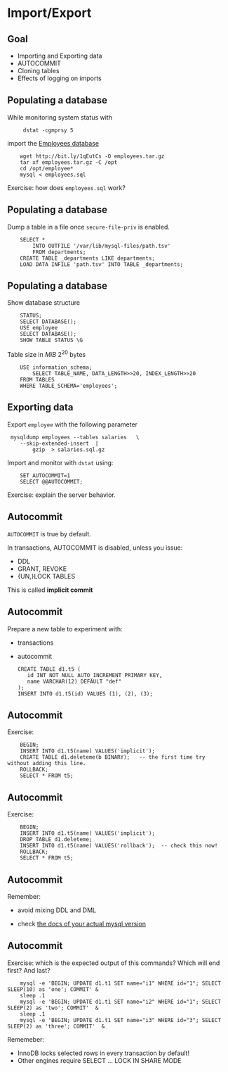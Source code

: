 
# Import/Export

## Goal

  - Importing and Exporting data
  - AUTOCOMMIT
  - Cloning tables
  - Effects of logging on imports


## Populating a database
While monitoring system status with

         dstat -cgmprsy 5

import the [Employees database](http://bit.ly/1qEutCs)

        wget http://bit.ly/1qEutCs -O employees.tar.gz
        tar xf employees.tar.gz -C /opt
        cd /opt/employee*
        mysql < employees.sql

Exercise: how does `employees.sql` work?

## Populating a database

Dump a table in a file once `secure-file-priv` is enabled.

        SELECT *
            INTO OUTFILE '/var/lib/mysql-files/path.tsv'
            FROM departments;
        CREATE TABLE _departments LIKE departments;
        LOAD DATA INFILE 'path.tsv' INTO TABLE _departments;


## Populating a database
Show database structure

        STATUS;
        SELECT DATABASE();
        USE employee
        SELECT DATABASE();
        SHOW TABLE STATUS \G

Table size in $MiB$ $2^{20}$ bytes

        USE information_schema;
            SELECT TABLE_NAME, DATA_LENGTH>>20, INDEX_LENGTH>>20
        FROM TABLES
        WHERE TABLE_SCHEMA='employees';


## Exporting data
Export  `employee` with the following parameter

     mysqldump employees --tables salaries   \
        --skip-extended-insert  |
            gzip  > salaries.sql.gz

Import and monitor with `dstat` using:

        SET AUTOCOMMIT=1
        SELECT @@AUTOCOMMIT;

Exercise: explain the server behavior.


## Autocommit

`AUTOCOMMIT` is true by default.

In transactions, AUTOCOMMIT is disabled, unless you issue:

  - DDL
  - GRANT, REVOKE
  - {UN,}LOCK TABLES

This is called **implicit commit**

## Autocommit

Prepare a new table to experiment with:

  - transactions
  - autocommit


        CREATE TABLE d1.t5 (
           id INT NOT NULL AUTO_INCREMENT PRIMARY KEY,
           name VARCHAR(12) DEFAULT "def"
        );
        INSERT INTO d1.t5(id) VALUES (1), (2), (3);


## Autocommit

Exercise:

        BEGIN;
        INSERT INTO d1.t5(name) VALUES('implicit');
        CREATE TABLE d1.deleteme(b BINARY);   -- the first time try without adding this line.
        ROLLBACK;
        SELECT * FROM t5;

## Autocommit

Exercise:

        BEGIN;
        INSERT INTO d1.t5(name) VALUES('implicit');
        DROP TABLE d1.deleteme;
        INSERT INTO d1.t5(name) VALUES('rollback');  -- check this now!
        ROLLBACK;
        SELECT * FROM t5;


## Autocommit

Remember:

  - avoid mixing DDL and DML

  - check [the docs of your actual mysql version](https://dev.mysql.com/doc/refman/5.7/en/implicit-commit.html)

## Autocommit

Exercise: which is the expected output of this commands? Which will end first? And last?


        mysql -e 'BEGIN; UPDATE d1.t1 SET name="i1" WHERE id="1"; SELECT SLEEP(10) as 'one'; COMMIT' &
        sleep .1
        mysql -e 'BEGIN; UPDATE d1.t1 SET name="i2" WHERE id="1"; SELECT SLEEP(2) as 'two'; COMMIT'  &
        sleep .1
        mysql -e 'BEGIN; UPDATE d1.t1 SET name="i3" WHERE id="3"; SELECT SLEEP(2) as 'three'; COMMIT'  &

Rememeber:

  - InnoDB locks selected rows in every transaction by default!
  - Other engines require SELECT ... LOCK IN SHARE MODE
